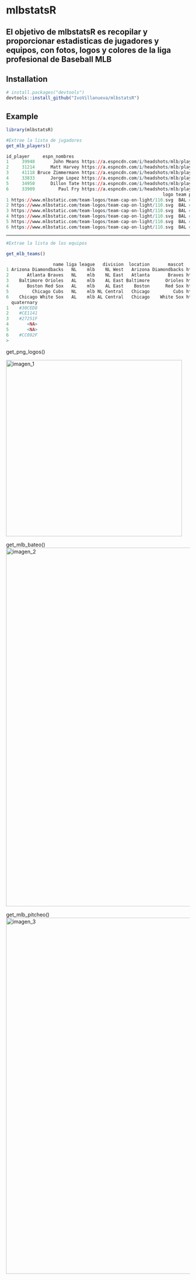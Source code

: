 
# mlbstatsR

El objetivo de mlbstatsR es recopilar y proporcionar estadisticas de jugadores y 
equipos, con fotos, logos y colores de la liga profesional de Baseball MLB
---
## Installation


``` r
# install.packages("devtools")
devtools::install_github("IvoVillanueva/mlbstatsR")
```

## Example

``` r
library(mlbstatsR)
``` 

``` r
#Extrae la lista de jugadores
get_mlb_players()

id_player     espn_nombres                                                      cabezas         mlb_names liga league division  location  mascot
1     39948       John Means https://a.espncdn.com/i/headshots/mlb/players/full/39948.png Baltimore Orioles   AL    mlb  AL East Baltimore Orioles
2     31214      Matt Harvey https://a.espncdn.com/i/headshots/mlb/players/full/31214.png Baltimore Orioles   AL    mlb  AL East Baltimore Orioles
3     41118 Bruce Zimmermann https://a.espncdn.com/i/headshots/mlb/players/full/41118.png Baltimore Orioles   AL    mlb  AL East Baltimore Orioles
4     33833      Jorge Lopez https://a.espncdn.com/i/headshots/mlb/players/full/33833.png Baltimore Orioles   AL    mlb  AL East Baltimore Orioles
5     34950      Dillon Tate https://a.espncdn.com/i/headshots/mlb/players/full/34950.png Baltimore Orioles   AL    mlb  AL East Baltimore Orioles
6     33909         Paul Fry https://a.espncdn.com/i/headshots/mlb/players/full/33909.png Baltimore Orioles   AL    mlb  AL East Baltimore Orioles
                                                            logo team primary secondary tertiary quaternary
1 https://www.mlbstatic.com/team-logos/team-cap-on-light/110.svg  BAL #DF4601   #000000  #FC4C02    #27251F
2 https://www.mlbstatic.com/team-logos/team-cap-on-light/110.svg  BAL #DF4601   #000000  #FC4C02    #27251F
3 https://www.mlbstatic.com/team-logos/team-cap-on-light/110.svg  BAL #DF4601   #000000  #FC4C02    #27251F
4 https://www.mlbstatic.com/team-logos/team-cap-on-light/110.svg  BAL #DF4601   #000000  #FC4C02    #27251F
5 https://www.mlbstatic.com/team-logos/team-cap-on-light/110.svg  BAL #DF4601   #000000  #FC4C02    #27251F
6 https://www.mlbstatic.com/team-logos/team-cap-on-light/110.svg  BAL #DF4601   #000000  #FC4C02    #27251F
```
---
``` r
#Extrae la lista de los equipos

get_mlb_teams()

                  name liga league   division  location       mascot                                                           logo team primary secondary tertiary
1 Arizona Diamondbacks   NL    mlb    NL West   Arizona Diamondbacks https://www.mlbstatic.com/team-logos/team-cap-on-light/109.svg  ARI #A71930   #E3D4AD  #000000
2       Atlanta Braves   NL    mlb    NL East   Atlanta       Braves https://www.mlbstatic.com/team-logos/team-cap-on-light/144.svg  ATL #CE1141   #13274F  #EAAA00
3    Baltimore Orioles   AL    mlb    AL East Baltimore      Orioles https://www.mlbstatic.com/team-logos/team-cap-on-light/110.svg  BAL #DF4601   #000000  #FC4C02
4       Boston Red Sox   AL    mlb    AL East    Boston      Red Sox https://www.mlbstatic.com/team-logos/team-cap-on-light/111.svg  BOS #BD3039   #0C2340     <NA>
5         Chicago Cubs   NL    mlb NL Central   Chicago         Cubs https://www.mlbstatic.com/team-logos/team-cap-on-light/112.svg  CHC #0E3386   #CC3433     <NA>
6    Chicago White Sox   AL    mlb AL Central   Chicago    White Sox https://www.mlbstatic.com/team-logos/team-cap-on-light/145.svg  CHW #27251F   #C4CED4  #002663
  quaternary
1    #30CED8
2    #CE1141
3    #27251F
4       <NA>
5       <NA>
6    #CC092F
> 
```
get_png_logos()

<img width="482" alt="imagen_1" src="https://user-images.githubusercontent.com/56939175/117878970-a8b9db80-b2a6-11eb-97a9-0671c7657b89.png">

get_mlb_bateo()
<img width="980" alt="imagen_2" src="https://user-images.githubusercontent.com/56939175/117879187-f59db200-b2a6-11eb-83bf-a648b8a7d2dc.png">

get_mlb_pitcheo()
<img width="973" alt="imagen_3" src="https://user-images.githubusercontent.com/56939175/117879226-01897400-b2a7-11eb-945a-b4bd6b079f98.png">

